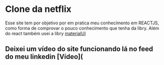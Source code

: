 # Clone da netflix
Esse site tem por objetivo por em pratica meu conhecimento em REACTJS, como forma de comprovar o pouco
conhecimento que tenha da libry.
Além do react também usei a libry [materialUI](https://mui.com/pt/)
 ## Deixei um vídeo do site funcionando lá no feed do meu linkedin [Vídeo](
